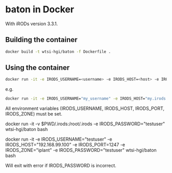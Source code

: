 # baton in Docker
With iRODs version 3.3.1.

## Building the container
```bash
docker build -t wtsi-hgi/baton -f Dockerfile .
```

## Using the container
```bash
docker run -it -e IRODS_USERNAME=<username> -e IRODS_HOST=<host> -e IRODS_PORT=<port> -e IRODS_ZONE=<zone> wtsi-hgi/baton <baton_command>
```
e.g.
```bash
docker run -it -e IRODS_USERNAME="my_username" -e IRODS_HOST="my.irods.host" -e IRODS_PORT=1234 -e IRODS_ZONE="my_zone" wtsi-hgi/baton baton-get
```

All environment variables (IRODS_USERNAME, IRODS_HOST, IRODS_PORT, IRODS_ZONE) must be set.


docker run -it -v $PWD/.irods:/root/.irods -e IRODS_PASSWORD="testuser" wtsi-hgi/baton bash

docker run -it -e IRODS_USERNAME="testuser" -e IRODS_HOST="192.168.99.100" -e IRODS_PORT=1247 -e IRODS_ZONE="iplant" -e IRODS_PASSWORD="testuser" wtsi-hgi/baton bash


Will exit with error if IRODS_PASSWORD is incorrect.
